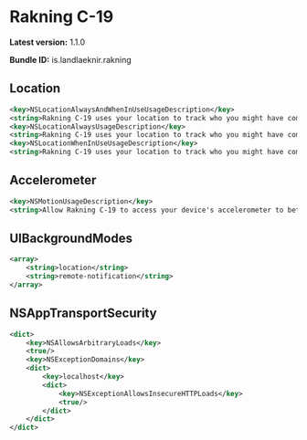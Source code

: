 # Rakning C-19

**Latest version:** 1.1.0

**Bundle ID:** is.landlaeknir.rakning

## Location
```xml
<key>NSLocationAlwaysAndWhenInUseUsageDescription</key>
<string>Rakning C-19 uses your location to track who you might have come in contact with who is infected.</string>
<key>NSLocationAlwaysUsageDescription</key>
<string>Rakning C-19 uses your location to track who you might have come in contact with who is infected.</string>
<key>NSLocationWhenInUseUsageDescription</key>
<string>Rakning C-19 uses your location to track who you might have come in contact with who is infected.</string>
```

## Accelerometer
```xml
<key>NSMotionUsageDescription</key>
<string>Allow Rakning C-19 to access your device's accelerometer to better track your location.</string>
```

## UIBackgroundModes
```xml
<array>
	<string>location</string>
	<string>remote-notification</string>
</array>
```

## NSAppTransportSecurity
```xml
<dict>
	<key>NSAllowsArbitraryLoads</key>
	<true/>
	<key>NSExceptionDomains</key>
	<dict>
		<key>localhost</key>
		<dict>
			<key>NSExceptionAllowsInsecureHTTPLoads</key>
			<true/>
		</dict>
	</dict>
</dict>
```
